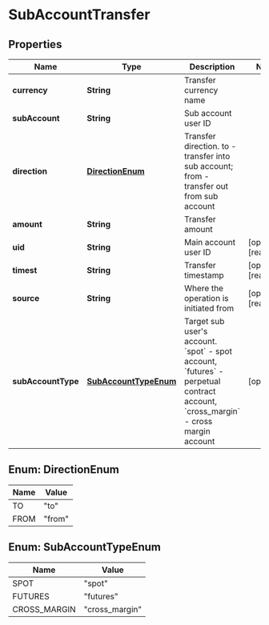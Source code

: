 
# SubAccountTransfer

## Properties

Name | Type | Description | Notes
------------ | ------------- | ------------- | -------------
**currency** | **String** | Transfer currency name | 
**subAccount** | **String** | Sub account user ID | 
**direction** | [**DirectionEnum**](#DirectionEnum) | Transfer direction. to - transfer into sub account; from - transfer out from sub account | 
**amount** | **String** | Transfer amount | 
**uid** | **String** | Main account user ID |  [optional] [readonly]
**timest** | **String** | Transfer timestamp |  [optional] [readonly]
**source** | **String** | Where the operation is initiated from |  [optional] [readonly]
**subAccountType** | [**SubAccountTypeEnum**](#SubAccountTypeEnum) | Target sub user&#39;s account. &#x60;spot&#x60; - spot account, &#x60;futures&#x60; - perpetual contract account, &#x60;cross_margin&#x60; - cross margin account |  [optional]

## Enum: DirectionEnum

Name | Value
---- | -----
TO | &quot;to&quot;
FROM | &quot;from&quot;

## Enum: SubAccountTypeEnum

Name | Value
---- | -----
SPOT | &quot;spot&quot;
FUTURES | &quot;futures&quot;
CROSS_MARGIN | &quot;cross_margin&quot;

